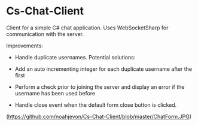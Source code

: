 # Cs-Chat-Client
Client for a simple C# chat application. Uses WebSocketSharp for communication with the server.

Improvements:

 - Handle duplicate usernames. Potential solutions:
  - Add an auto incrementing integer for each duplicate username after the first
  - Perform a check prior to joining the server and display an error if the username has been used before
 
 - Handle close event when the default form close button is clicked.
 
 (https://github.com/noahjevon/Cs-Chat-Client/blob/master/ChatForm.JPG)
